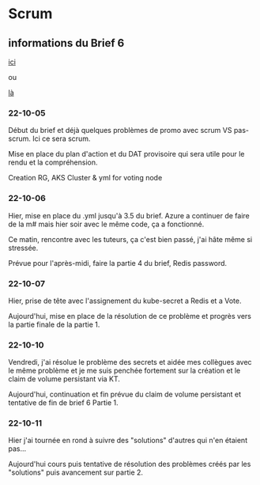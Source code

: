 # Scrum

## informations du Brief 6
[ici](https://github.com/Simplon-Luna/B4-G4/blob/main/Brief%204.pdf)

ou

[là](https://doc.n11e.fr/s/ayIulbDxR#)


### 22-10-05
Début du brief et déjà quelques problèmes de promo avec scrum VS pas-scrum. Ici ce sera scrum.

Mise en place du plan d'action et du DAT provisoire qui sera utile pour le rendu et la compréhension.

Creation RG, AKS Cluster & yml for voting node


### 22-10-06
Hier, mise en place du .yml jusqu'à 3.5 du brief. Azure a continuer de faire de la m# mais hier soir avec le même code, ça a fonctionné.

Ce matin, rencontre avec les tuteurs, ça c'est bien passé, j'ai hâte même si stressée.

Prévue pour l'après-midi, faire la partie 4 du brief, Redis password.

### 22-10-07
Hier, prise de tête avec l'assignement du kube-secret a Redis et a Vote.

Aujourd'hui, mise en place de la résolution de ce problème et progrès vers la partie finale de la partie 1.

### 22-10-10
Vendredi, j'ai résolue le problème des secrets et aidée mes collègues avec le même problème et je me suis penchée fortement sur la création et le claim de volume persistant via KT.

Aujourd'hui, continuation et fin prévue du claim de volume persistant et tentative de fin de brief 6 Partie 1.

### 22-10-11
Hier j'ai tournée en rond à suivre des "solutions" d'autres qui n'en étaient pas...

Aujourd'hui cours puis tentative de résolution des problèmes créés par les "solutions" puis avancement sur partie 2.